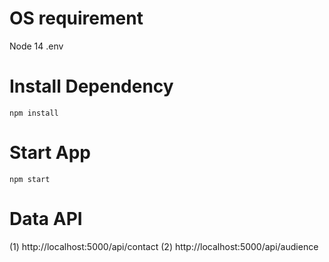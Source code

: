 # OS requirement

Node 14
.env

# Install Dependency

`npm install`

# Start App

`npm start`

# Data API

(1) http://localhost:5000/api/contact
(2) http://localhost:5000/api/audience
